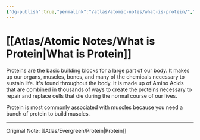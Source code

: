 ```yaml
---
{"dg-publish":true,"permalink":"/atlas/atomic-notes/what-is-protein/","tags":["🏆","☢️"],"updated":"2024-11-09T07:38:29.326-08:00"}
---
```


# [[Atlas/Atomic Notes/What is Protein\|What is Protein]]
Proteins are the basic building blocks for a large part of our body. It makes up our organs, muscles, bones, and many of the chemicals necessary to sustain life. It's found throughout the body. It is made up of Amino Acids that are combined in thousands of ways to create the proteins necessary to repair and replace cells that die during the normal course of our lives.

Protein is most commonly associated with muscles because you need a bunch of protein to build muscles.

---
Original Note: [[Atlas/Evergreen/Protein\|Protein]]